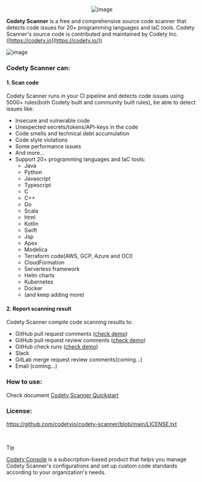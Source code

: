 <div align="center">

![image](https://www.codety.io/assets/img/logo_128.png)

</div>

**Codety Scanner** is a free and comprehensive source code scanner that detects code issues for 20+ programming languages and IaC tools. Codety Scanner's source code is contributed and maintained by Codety Inc.([https://codety.io](https://codety.io/))
  
![image](https://www.codety.io/assets/img/hero-3.png)

### Codety Scanner can: 
#### 1. Scan code
Codety Scanner runs in your CI pipeline and detects code issues using 5000+ rules(both Codety built and community built rules), be able to detect issues like:  
  * Insecure and vulnerable code
  * Unexpected secrets/tokens/API-keys in the code
  * Code smells and technical debt accumulation
  * Code style violations
  * Some performance issues
  * And more...
* Support 20+ programming languages and IaC tools:
  * Java
  * Python
  * Javascript
  * Typescript
  * C
  * C++
  * Go
  * Scala
  * html 
  * Kotlin
  * Swift
  * Jsp
  * Apex
  * Modelica
  * Terraform code(AWS, GCP, Azure and OCI)
  * CloudFormation
  * Serverless framework
  * Helm charts
  * Kubernetes
  * Docker
  * (and keep adding more)

#### 2. Report scanning result
Codety Scanner compile code scanning results to:
  * GitHub pull request comments ([check demo](https://github.com/codetyio/codety-scanner/pull/15#issuecomment-2320351633))
  * GitHub pull request review comments ([check demo](https://github.com/codetyio/codety-scanner/pull/15/files#r1738123885))
  * GitHub check runs ([check demo](https://github.com/codetyio/codety-scanner/runs/29462342113))
  * Slack
  * GitLab merge request review comments(coming...)
  * Email (coming...)

### How to use:
Check document [Codety Scanner Quickstart](https://docs.codety.io/docs/quickstart/index)

### License:
https://github.com/codetyio/codety-scanner/blob/main/LICENSE.txt

<br/>

> [!TIP]
> [Codety Console](http://www.codety.io) is a subscription-based product that helps you manage Codety Scanner's configurations and set up custom code standards according to your organization's needs.
 
